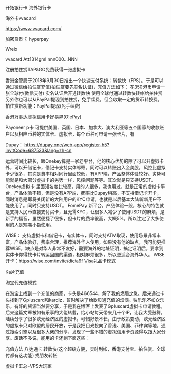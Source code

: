 开拓银行卡  海外银行卡



海外卡vvacard

https://www.vvacard.com/


加密货币卡   hyperpay

Wreix 



vvacard
Att1314gml
nnn000...NNN


注册拍住赏TAP&GO免费获得一张虚拟卡

香港金管局于2018年9月30日推出一个快速支付系统：转数快（FPS）。于是可以通过微信给拍住赏充值(拍住赏要先实名认证)，充值方法如下：
花350港币申请一张全球付(微信支付)
实名认证后开通转数快
使用全球付通过转数快转帐给拍住赏
另外你也可以从PayPal提现到拍住赏，免手续费，但会收取一定的货币转换费。拍住赏新功能：PayPal提现(免手续费)

香港万事达虚拟信用卡好易畀(O!ePay)

Payoneer   p卡
可提供美国、英国、日本、加拿大、澳大利亚等五个国家的收款账户以及相应币种的实体卡、虚拟卡，每个币种可申请一张卡片，有


Dupay：
https://dupay.one/web-app/register-h5?invitCode=687533&lang=zh-cn

运营时间比较长，跟Onekey算是一家老平台，他的核心优势的除了可以开虚拟卡外，可以开借记卡，借记卡支持实体邮寄，同时可以转账出入金美股，风控比虚拟卡少很多，其次是费率相对同行里面较低，有APP端，产品整体体验较好。劣势可能就是和大部分虚拟卡的劣势一样，风控问题等等。其次就是只支持USDT。
Onekey虚拟卡
里面知名度比较高，用的人很多，我也用过，就是正常的虚拟卡平台，产品体验不错，但是没有APP端，费率比Dupay稍高，不支持借记卡开卡，同时消息是即将关闭新的大陆用户的KYC申请，也就是以后基本大陆新新用户不能使用了。同时只支持USDT。
FomePay
新平台，产品体验一般，核心的特色就是支持人民币直接支付买卡，且无需KYC，让很多人减少了使用USDT的麻烦，是新手的福音，虽然便捷了很多，但卡片的费率很高，大概5%，所以注定了大多使用的人是短期小额使用。

WISE：
支持虚拟卡和借记卡，有实体卡，同时支持ATM取现，使用场景非常丰富，产品体验好，费率合理，推荐海外华人使用，如果没有他的缺点，我可能更推荐WISE，缺点是对华人非常不友好，需要海外的地址证明，搞定证明后，要拿到实体卡你得找卡片转运回国的渠道，相对麻烦很多，所以更适合海外华人。
WISE开卡：https://wise.com/invite/dic/a9f
Visa礼品卡模式


Ka片充值

淘宝代充值模式


在淘宝上找到一个充值的商家，卡头是466544，解了我的燃眉之急。后来通过卡头找到了Gpluscard和kardiz，暂时解决了给欧贝通充值的烦恼。独乐乐不如众乐乐，有好的资源当然要分享，于是我在博客上发表了Gpluscard虚拟卡申请教程。后来这篇文章被如有乐享的大佬转载，给小站每天带来几十个IP，让我大受鼓舞，陆续分享了很多欧元经济区的虚拟卡。可惜好景不长，由于政策变动，欧元经济区的虚拟卡只对欧盟的居民开放，于是我把目光投向了香港、美国、菲律宾等地，通过搜索引擎以及很多大佬的分享，发现了一些不错的虚拟信用卡资源得以跟大家分享。废话不多说，能用的卡还剩下面这些：


充值方法
八达通卡
转数快(这个超级方便，实时到帐，香港支付宝、拍住赏、全球付都有这功能)
找朋友转帐



虚拟卡汇总-VPS大玩家

